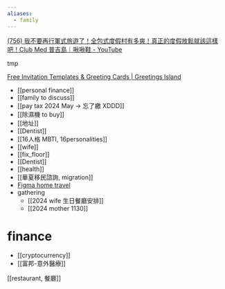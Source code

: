 ```yaml
---
aliases:
  - family
---
```



[(756) 我不要再行軍式旅遊了！全包式度假村有多爽！真正的度假放鬆就該這樣吧！Club Med 普吉島｜啾啾鞋 - YouTube](https://www.youtube.com/watch?v=dWjkUP9ODgQ&list=WL&index=181)

tmp

[Free Invitation Templates & Greeting Cards | Greetings Island](https://www.greetingsisland.com/)


- [[personal finance]]
- [[family to discuss]]
- [[pay tax 2024 May -> 忘了繳 XDDD]]
- [[除濕機  to buy]]
- [[地址]]
- [[Dentist]]
- [[16人格 MBTI, 16personalities]]
- [[wife]]
- [[fix_floor]]
- [[Dentist]]
- [[health]]
- [[華夏移民諮詢, migration]]
- [Figma home travel](https://www.figma.com/board/s0YvPzdc1sjB4ADZrS2md1/family?node-id=292-463&t=DzzmexboXYAHz22t-0)
- gathering
	- [[2024 wife 生日餐廳安排]]
	- [[2024 mother 1130]]


# finance
- [[cryptocurrency]]
- [[富邦-意外醫療]]


[[restaurant, 餐廳]]